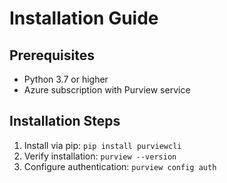 # Installation Guide

## Prerequisites
- Python 3.7 or higher
- Azure subscription with Purview service

## Installation Steps
1. Install via pip: `pip install purviewcli`
2. Verify installation: `purview --version`
3. Configure authentication: `purview config auth`
